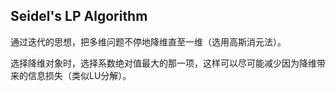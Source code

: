 ## Seidel's LP Algorithm

通过迭代的思想，把多维问题不停地降维直至一维（选用高斯消元法）。

选择降维对象时，选择系数绝对值最大的那一项，这样可以尽可能减少因为降维带来的信息损失（类似LU分解）。
